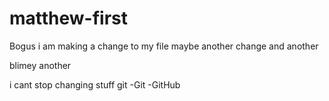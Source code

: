 # matthew-first
Bogus
i am making a change to my file
maybe another change
and another

blimey another

i cant stop changing stuff
git
-Git
-GitHub
